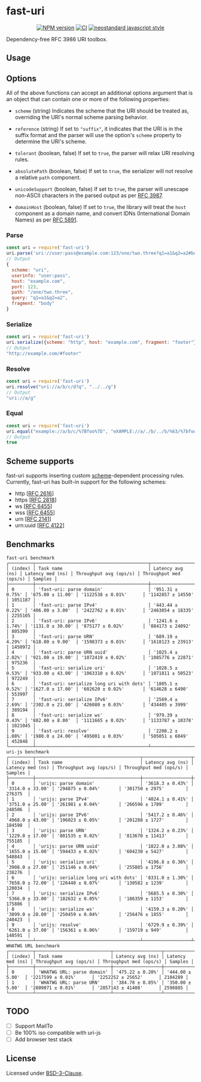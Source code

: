 # fast-uri

<div align="center">

[![NPM version](https://img.shields.io/npm/v/fast-uri.svg?style=flat)](https://www.npmjs.com/package/fast-uri)
[![CI](https://github.com/fastify/fast-uri/actions/workflows/ci.yml/badge.svg?branch=main)](https://github.com/fastify/fast-uri/actions/workflows/ci.yml)
[![neostandard javascript style](https://img.shields.io/badge/code_style-neostandard-brightgreen?style=flat)](https://github.com/neostandard/neostandard)

</div>

Dependency-free RFC 3986 URI toolbox.

## Usage

## Options

All of the above functions can accept an additional options argument that is an object that can contain one or more of the following properties:

*	`scheme` (string)
	Indicates the scheme that the URI should be treated as, overriding the URI's normal scheme parsing behavior.

*	`reference` (string)
	If set to `"suffix"`, it indicates that the URI is in the suffix format and the parser will use the option's `scheme` property to determine the URI's scheme.

*	`tolerant` (boolean, false)
	If set to `true`, the parser will relax URI resolving rules.

*	`absolutePath` (boolean, false)
	If set to `true`, the serializer will not resolve a relative `path` component.

*	`unicodeSupport` (boolean, false)
	If set to `true`, the parser will unescape non-ASCII characters in the parsed output as per [RFC 3987](http://www.ietf.org/rfc/rfc3987.txt).

*	`domainHost` (boolean, false)
	If set to `true`, the library will treat the `host` component as a domain name, and convert IDNs (International Domain Names) as per [RFC 5891](http://www.ietf.org/rfc/rfc5891.txt).

### Parse

```js
const uri = require('fast-uri')
uri.parse('uri://user:pass@example.com:123/one/two.three?q1=a1&q2=a2#body')
// Output
{
  scheme: "uri",
  userinfo: "user:pass",
  host: "example.com",
  port: 123,
  path: "/one/two.three",
  query: "q1=a1&q2=a2",
  fragment: "body"
}
```

### Serialize

```js
const uri = require('fast-uri')
uri.serialize({scheme: "http", host: "example.com", fragment: "footer"})
// Output
"http://example.com/#footer"

```

### Resolve

```js
const uri = require('fast-uri')
uri.resolve("uri://a/b/c/d?q", "../../g")
// Output
"uri://a/g"
```

### Equal

```js
const uri = require('fast-uri')
uri.equal("example://a/b/c/%7Bfoo%7D", "eXAMPLE://a/./b/../b/%63/%7bfoo%7d")
// Output
true
```

## Scheme supports

fast-uri supports inserting custom [scheme](http://en.wikipedia.org/wiki/URI_scheme)-dependent processing rules. Currently, fast-uri has built-in support for the following schemes:

*	http \[[RFC 2616](http://www.ietf.org/rfc/rfc2616.txt)\]
*	https \[[RFC 2818](http://www.ietf.org/rfc/rfc2818.txt)\]
*	ws \[[RFC 6455](http://www.ietf.org/rfc/rfc6455.txt)\]
*	wss \[[RFC 6455](http://www.ietf.org/rfc/rfc6455.txt)\]
*	urn \[[RFC 2141](http://www.ietf.org/rfc/rfc2141.txt)\]
*	urn:uuid \[[RFC 4122](http://www.ietf.org/rfc/rfc4122.txt)\]


## Benchmarks

```
fast-uri benchmark
┌─────────┬──────────────────────────────────────────┬──────────────────┬──────────────────┬────────────────────────┬────────────────────────┬─────────┐
│ (index) │ Task name                                │ Latency avg (ns) │ Latency med (ns) │ Throughput avg (ops/s) │ Throughput med (ops/s) │ Samples │
├─────────┼──────────────────────────────────────────┼──────────────────┼──────────────────┼────────────────────────┼────────────────────────┼─────────┤
│ 0       │ 'fast-uri: parse domain'                 │ '951.31 ± 0.75%' │ '875.00 ± 11.00' │ '1122538 ± 0.01%'      │ '1142857 ± 14550'      │ 1051187 │
│ 1       │ 'fast-uri: parse IPv4'                   │ '443.44 ± 0.22%' │ '406.00 ± 3.00'  │ '2422762 ± 0.01%'      │ '2463054 ± 18335'      │ 2255105 │
│ 2       │ 'fast-uri: parse IPv6'                   │ '1241.6 ± 1.74%' │ '1131.0 ± 30.00' │ '875177 ± 0.02%'       │ '884173 ± 24092'       │ 805399  │
│ 3       │ 'fast-uri: parse URN'                    │ '689.19 ± 4.29%' │ '618.00 ± 9.00'  │ '1598373 ± 0.01%'      │ '1618123 ± 23913'      │ 1450972 │
│ 4       │ 'fast-uri: parse URN uuid'               │ '1025.4 ± 2.02%' │ '921.00 ± 19.00' │ '1072419 ± 0.02%'      │ '1085776 ± 22871'      │ 975236  │
│ 5       │ 'fast-uri: serialize uri'                │ '1028.5 ± 0.53%' │ '933.00 ± 43.00' │ '1063310 ± 0.02%'      │ '1071811 ± 50523'      │ 972249  │
│ 6       │ 'fast-uri: serialize long uri with dots' │ '1805.1 ± 0.52%' │ '1627.0 ± 17.00' │ '602620 ± 0.02%'       │ '614628 ± 6490'        │ 553997  │
│ 7       │ 'fast-uri: serialize IPv6'               │ '2569.4 ± 2.69%' │ '2302.0 ± 21.00' │ '426080 ± 0.03%'       │ '434405 ± 3999'        │ 389194  │
│ 8       │ 'fast-uri: serialize ws'                 │ '979.39 ± 0.43%' │ '882.00 ± 8.00'  │ '1111665 ± 0.02%'      │ '1133787 ± 10378'      │ 1021045 │
│ 9       │ 'fast-uri: resolve'                      │ '2208.2 ± 1.08%' │ '1980.0 ± 24.00' │ '495001 ± 0.03%'       │ '505051 ± 6049'        │ 452848  │
└─────────┴──────────────────────────────────────────┴──────────────────┴──────────────────┴────────────────────────┴────────────────────────┴─────────┘
uri-js benchmark
┌─────────┬───────────────────────────────────────┬──────────────────┬──────────────────┬────────────────────────┬────────────────────────┬─────────┐
│ (index) │ Task name                             │ Latency avg (ns) │ Latency med (ns) │ Throughput avg (ops/s) │ Throughput med (ops/s) │ Samples │
├─────────┼───────────────────────────────────────┼──────────────────┼──────────────────┼────────────────────────┼────────────────────────┼─────────┤
│ 0       │ 'urijs: parse domain'                 │ '3618.3 ± 0.43%' │ '3314.0 ± 33.00' │ '294875 ± 0.04%'       │ '301750 ± 2975'        │ 276375  │
│ 1       │ 'urijs: parse IPv4'                   │ '4024.1 ± 0.41%' │ '3751.0 ± 25.00' │ '261981 ± 0.04%'       │ '266596 ± 1789'        │ 248506  │
│ 2       │ 'urijs: parse IPv6'                   │ '5417.2 ± 0.46%' │ '4968.0 ± 43.00' │ '196023 ± 0.05%'       │ '201288 ± 1727'        │ 184598  │
│ 3       │ 'urijs: parse URN'                    │ '1324.2 ± 0.23%' │ '1229.0 ± 17.00' │ '801535 ± 0.02%'       │ '813670 ± 11413'       │ 755185  │
│ 4       │ 'urijs: parse URN uuid'               │ '1822.0 ± 3.08%' │ '1655.0 ± 15.00' │ '594433 ± 0.02%'       │ '604230 ± 5427'        │ 548843  │
│ 5       │ 'urijs: serialize uri'                │ '4196.8 ± 0.36%' │ '3908.0 ± 27.00' │ '251146 ± 0.04%'       │ '255885 ± 1756'        │ 238276  │
│ 6       │ 'urijs: serialize long uri with dots' │ '8331.0 ± 1.30%' │ '7658.0 ± 72.00' │ '126440 ± 0.07%'       │ '130582 ± 1239'        │ 120034  │
│ 7       │ 'urijs: serialize IPv6'               │ '5685.5 ± 0.30%' │ '5366.0 ± 33.00' │ '182632 ± 0.05%'       │ '186359 ± 1153'        │ 175886  │
│ 8       │ 'urijs: serialize ws'                 │ '4159.3 ± 0.20%' │ '3899.0 ± 28.00' │ '250459 ± 0.04%'       │ '256476 ± 1855'        │ 240423  │
│ 9       │ 'urijs: resolve'                      │ '6729.9 ± 0.39%' │ '6261.0 ± 37.00' │ '156361 ± 0.06%'       │ '159719 ± 949'         │ 148591  │
└─────────┴───────────────────────────────────────┴──────────────────┴──────────────────┴────────────────────────┴────────────────────────┴─────────┘
WHATWG URL benchmark
┌─────────┬────────────────────────────┬──────────────────┬──────────────────┬────────────────────────┬────────────────────────┬─────────┐
│ (index) │ Task name                  │ Latency avg (ns) │ Latency med (ns) │ Throughput avg (ops/s) │ Throughput med (ops/s) │ Samples │
├─────────┼────────────────────────────┼──────────────────┼──────────────────┼────────────────────────┼────────────────────────┼─────────┤
│ 0       │ 'WHATWG URL: parse domain' │ '475.22 ± 0.20%' │ '444.00 ± 5.00'  │ '2217599 ± 0.01%'      │ '2252252 ± 25652'      │ 2104289 │
│ 1       │ 'WHATWG URL: parse URN'    │ '384.78 ± 0.85%' │ '350.00 ± 5.00'  │ '2809071 ± 0.01%'      │ '2857143 ± 41408'      │ 2598885 │
└─────────┴────────────────────────────┴──────────────────┴──────────────────┴────────────────────────┴────────────────────────┴─────────┘
```

## TODO

- [ ] Support MailTo
- [ ] Be 100% iso compatible with uri-js
- [ ] Add browser test stack

## License

Licensed under [BSD-3-Clause](./LICENSE).
